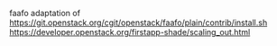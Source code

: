 faafo
adaptation of https://git.openstack.org/cgit/openstack/faafo/plain/contrib/install.sh
https://developer.openstack.org/firstapp-shade/scaling_out.html

